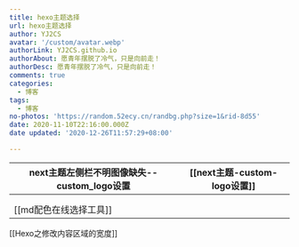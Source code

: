 ```yaml
---
title: hexo主题选择
url: hexo主题选择
author: YJ2CS
avatar: '/custom/avatar.webp'
authorLink: YJ2CS.github.io
authorAbout: 愿青年摆脱了冷气，只是向前走！
authorDesc: 愿青年摆脱了冷气，只是向前走！
comments: true
categories:
  - 博客
tags:
  - 博客
no-photos: 'https://random.52ecy.cn/randbg.php?size=1&rid-8d55'
date: 2020-11-10T22:16:00.000Z
date updated: '2020-12-26T11:57:29+08:00'

---
```


| next主题左侧栏不明图像缺失-- custom_logo设置 | [[next主题-custom-logo设置]] |
| ------------------------------- | ------------------------ |
|                                 |                          |
|                                 |                          |
| [[md配色在线选择工具]]                  |                          |

[[Hexo之修改内容区域的宽度]]
